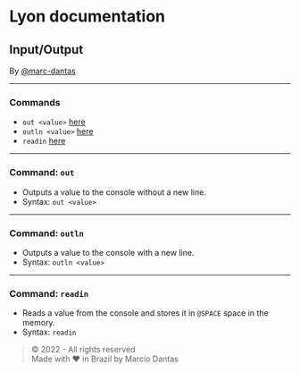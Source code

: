 # Lyon documentation
## Input/Output
By [@marc-dantas](https://github.com/marc-dantas)

<hr>

### Commands
- `out <value>` [here](#out)
- `outln <value>` [here](#outln)
- `readin` [here](#rdin)

<hr>

<h3 id="out">Command: <code>out</code></h3> 

- Outputs a value to the console without a new line.
- Syntax: `out <value>`

<hr>

<h3 id="outln">Command: <code>outln</code></h3>

- Outputs a value to the console with a new line.
- Syntax: `outln <value>`

<hr>

<h3 id="readin">Command: <code>readin</code></h3>

- Reads a value from the console and stores it in `@SPACE` space in the memory.
- Syntax: `readin`

> © 2022 - All rights reserved<br>
> Made with ❤️ in Brazil by Marcio Dantas